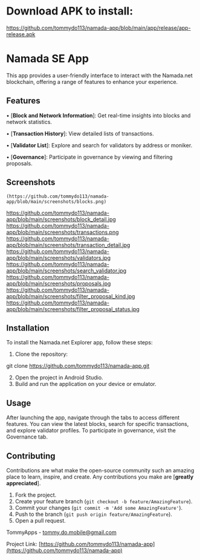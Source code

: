 # Download APK to install:
 https://github.com/tommydo113/namada-app/blob/main/app/release/app-release.apk
# Namada SE App

 This app provides a user-friendly interface to interact with the Namada.net blockchain, offering a range of features to enhance your experience.

## Features

•  [**Block and Network Information**]: Get real-time insights into blocks and network statistics.

•  [**Transaction History**]: View detailed lists of transactions.

•  [**Validator List**]: Explore and search for validators by address or moniker.

•  [**Governance**]: Participate in governance by viewing and filtering proposals.

## Screenshots
    (https://github.com/tommydo113/namada-app/blob/main/screenshots/blocks.png)
https://github.com/tommydo113/namada-app/blob/main/screenshots/block_detail.jpg
https://github.com/tommydo113/namada-app/blob/main/screenshots/transactions.png
https://github.com/tommydo113/namada-app/blob/main/screenshots/transaction_detail.jpg
https://github.com/tommydo113/namada-app/blob/main/screenshots/validators.jpg
https://github.com/tommydo113/namada-app/blob/main/screenshots/search_validator.jpg
https://github.com/tommydo113/namada-app/blob/main/screenshots/proposals.jpg
https://github.com/tommydo113/namada-app/blob/main/screenshots/filter_proposal_kind.jpg
https://github.com/tommydo113/namada-app/blob/main/screenshots/filter_proposal_status.jpg



## Installation

To install the Namada.net Explorer app, follow these steps:

1. Clone the repository:

git clone https://github.com/tommydo113/namada-app.git

2. Open the project in Android Studio.
3. Build and run the application on your device or emulator.

## Usage

After launching the app, navigate through the tabs to access different features. You can view the latest blocks, search for specific transactions, and explore validator profiles. To participate in governance, visit the Governance tab.

## Contributing

Contributions are what make the open-source community such an amazing place to learn, inspire, and create. Any contributions you make are [**greatly appreciated**].

1. Fork the project.
2. Create your feature branch (`git checkout -b feature/AmazingFeature`).
3. Commit your changes (`git commit -m 'Add some AmazingFeature'`).
4. Push to the branch (`git push origin feature/AmazingFeature`).
5. Open a pull request.



TommyApps - tommy.do.mobile@gmail.com

Project Link: [https://github.com/tommydo113/namada-app](https://github.com/tommydo113/namada-app)
